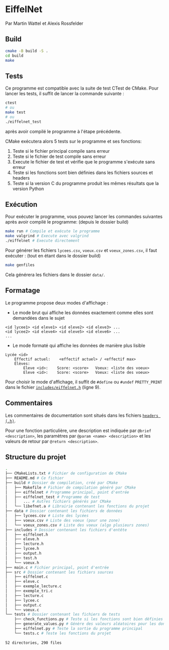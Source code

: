 # EiffelNet
Par Martin Wattel et Alexis Rossfelder

## Build
```bash
cmake -B build -S .
cd build
make
```

## Tests
Ce programme est compatible avec la suite de test CTest de CMake. Pour lancer les tests, il suffit de lancer la commande suivante :
```bash
ctest
# ou
make test
# ou 
./eiffelnet_test
```
après avoir compilé le programme à l'étape précédente.

CMake exécutera alors 5 tests sur le programme et ses fonctions:
 1. Teste si le fichier principal compile sans erreur
 2. Teste si le fichier de test compile sans erreur
 3. Execute le fichier de test et vérifie que le programme s'exécute sans erreur
 4. Teste si les fonctions sont bien définies dans les fichiers sources et headers
 5. Teste si la version C du programme produit les mêmes résultats que la version Python

## Exécution
Pour exécuter le programme, vous pouvez lancer les commandes suivantes après avoir compilé le programme: (depuis le dossier build)
```bash
make run # Compile et exécute le programme
make valgrind # Execute avec valgrind
./eiffelnet # Execute directement
```
Pour générer les fichiers `lycees.csv`, `voeux.csv` et `voeux_zones.csv`, il faut exécuter : (tout en étant dans le dossier build)
```bash
make genfiles
```
Cela générera les fichiers dans le dossier `data/`.


## Formatage
Le programme propose deux modes d'affichage : 
 - Le mode brut qui affiche les données exactement comme elles sont demandées dans le sujet 
```
<id lycee1> <id eleve1> <id eleve2> <id eleve3> ...
<id lycee2> <id eleve4> <id eleve5> <id eleve6> ...
...
```
 - Le mode formaté qui affiche les données de manière plus lisible
```
Lycée <id>
    Effectif actuel:    <effectif actuel> / <effectif max>
    Élèves:
        Eleve <id>:    Score: <score>   Voeux: <liste des voeux> 
        Eleve <id>:    Score: <score>   Voeux: <liste des voeux>
```
Pour choisir le mode d'affichage, il suffit de `#define` ou `#undef` `PRETTY_PRINT` dans le fichier [`includes/eiffelnet.h`](includes/eiffelnet.h#L9) (ligne 9). 

## Commentaires
Les commentaires de documentation sont situés dans les fichiers [`headers (.h)`](includes/).

Pour une fonction particulière, une description est indiquée par `@brief <description>`, les paramètres par `@param <name> <description>` et les valeurs de retour par `@return <description>`.

## Structure du projet
```bash
.
├── CMakeLists.txt # Fichier de configuration de CMake
├── README.md # Ce fichier
├── build # Dossier de compilation, créé par CMake
│   ├── Makefile # Fichier de compilation généré par CMake
│   ├── eiffelnet # Programme principal, point d'entrée
│   ├── eiffelnet_test # Programme de test
│   │   ... # Autres fichiers générés par CMake
│   └── libefnet.a # Librairie contenant les fonctions du projet
├── data # Dossier contenant les fichiers de données
│   ├── lycees.csv # Liste des lycées
│   ├── voeux.csv # Liste des voeux (pour une zone)
│   └── voeux_zones.csv # Liste des voeux (algo plusieurs zones)
├── includes # Dossier contenant les fichiers d'entête
│   ├── eiffelnet.h 
│   ├── eleve.h
│   ├── lecture.h
│   ├── lycee.h
│   ├── output.h
│   ├── test.h
│   └── voeux.h
├── main.c # Fichier principal, point d'entrée
├── src # Dossier contenant les fichiers sources
│   ├── eiffelnet.c
│   ├── eleve.c
│   ├── exemple_lecture.c
│   ├── exemple_tri.c
│   ├── lecture.c
│   ├── lycee.c
│   ├── output.c
│   └── voeux.c
└── tests # Dossier contenant les fichiers de tests
    ├── check_functions.py # Teste si les fonctions sont bien définies
    ├── generate_values.py # Génère des valeurs aléatoires pour les données
    ├── eiffelnet.py # Teste la sortie du programme principal
    └── tests.c # Teste les fonctions du projet
 
52 directories, 290 files
```
